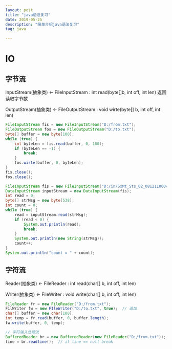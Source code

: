 ```yaml
---
layout: post
title: "java语法复习"
date: 2019-05-25
description: "简单介绍java语法复习"
tag: java

---
```


# IO

## 字节流

InputStream(抽象类)  <- FileInputStream : int read(byte[]b, int off, int len) 返回读取字节数

OutputStream(抽象类) <- FileOutputStream : void wirte(byte[] b, int off, int len)

```java
FileInputStream fis = new FileInputStream("D:/from.txt");
FileOutputStream fos = new FileOutputStream("D:/to.txt");
byte[] buffer = new byte[100];
while (true) {
	int byteLen = fis.read(buffer, 0, 100);
	if (byteLen == -1) {
		break;
	}
	fos.wirte(buffer, 0, byteLen);
}
fis.close();
fos.close();
```

```java
FileInputStream fis = new FileInputStream("D:/in/SxMt_Sts_02_0812110004");
DataInputStream inputStream = new DataInputStream(fis);
int read = 0;
byte[] strMsg = new byte[538];
int count = 0;
while (true) {
    read = inputStream.read(strMsg);
    if (read < 0) {
        System.out.println(read);
        break;
    }
    System.out.println(new String(strMsg));
    count++;
}
System.out.println("count = " + count);
```

## 字符流

Reader(抽象类) <- FileReader : int read(char[] b, int off, int len)

Writer(抽象类) <- FileWriter : void write(char[] b, int off, int len)

```java
FileReader fr = new FileReader("D:/from.txt");
FilWriter fw = new FIleWriter("D:/to.txt", true);  // 追加
char[] buffer = new char[100];
int temp = fr.read(buffer, 0, buffer.length);
fw.write(buffer, 0, temp);

// 字符输入处理流
BufferedReader br = new BufferedReader(new FileReader("D:/from.txt"));
line = br.readline();  // if line == null break
```








